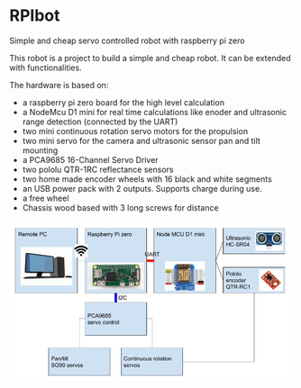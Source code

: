 # RPIbot
Simple and cheap servo controlled robot with raspberry pi zero

This robot is a project to build a simple and cheap robot. It can be extended with functionalities.


The hardware is based on: 
- a raspberry pi zero board for the high level calculation
- a NodeMcu D1 mini for real time calculations like enoder and ultrasonic range detection (connected by the UART)
- two mini continuous rotation servo motors for the propulsion
- two mini servo for the camera and ultrasonic sensor pan and tilt mounting
- a PCA9685 16-Channel Servo Driver
- two pololu QTR-1RC reflectance sensors
- two home made encoder wheels with 16 black and white segments
- an USB power pack with 2 outputs. Supports charge during use.
- a free wheel
- Chassis wood based with 3 long screws for distance

![Alt HW diagram](/images/RPIbot_Hardware.jpg)
